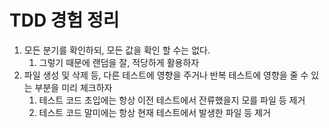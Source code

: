 # TDD 경험 정리

1. 모든 분기를 확인하되, 모든 값을 확인 할 수는 없다.
   1. 그렇기 때문에 랜덤을 잘, 적당하게 활용하자
2. 파일 생성 및 삭제 등, 다른 테스트에 영향을 주거나 반복 테스트에 영향을 줄 수 있는 부분을 미리 체크하자
   1. 테스트 코드 초입에는 항상 이전 테스트에서 잔류했을지 모를 파일 등 제거
   2. 테스트 코드 말미에는 항상 현재 테스트에서 발생한 파일 등 제거
